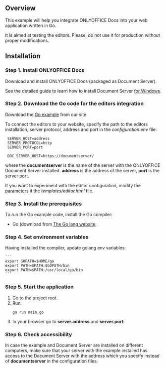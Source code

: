 ## Overview

This example will help you integrate ONLYOFFICE Docs into your web application written in Go.

It is aimed at testing the editors. Please, do not use it for production without proper modifications.
## Installation

### Step 1. Install ONLYOFFICE Docs

Download and install ONLYOFFICE Docs (packaged as Document Server).

See the detailed guide to learn how to install Document Server [for Windows](https://helpcenter.onlyoffice.com/installation/docs-developer-install-windows.aspx).

### Step 2. Download the Go code for the editors integration

Download the [Go example](https://api.onlyoffice.com/editors/demopreview) from our site.

To connect the editors to your website, specify the path to the editors installation, server protocol, address and port  in the *configuration.env* file:

```
 SERVER_HOST=address
 SERVER_PROTOCOL=http
 SERVER_PORT=port

 DOC_SERVER_HOST=https://documentserver/
```

where the **documentserver** is the name of the server with the ONLYOFFICE Document Server installed.
**address** is the address of the server, **port** is the server port.

If you want to experiment with the editor configuration, modify the [parameters](https://api.onlyoffice.com/editors/advanced) it the *templates/editor.html* file.

### Step 3. Install the prerequisites
To run the Go example code, install the Go compiler:

* Go (download from [The Go lang website](https://golang.org/);

### Step 4. Set environment variables

Having installed the compiler, update golang env variables:

	```
	export GOPATH=$HOME/go
    export PATH=$PATH:$GOPATH/bin
    export PATH=$PATH:/usr/local/go/bin
	```

### Step 5. Start the application

1. Go to the project root.
2. Run:
	```
    go run main.go
	```
3. In your browser go to **server.address** and **server.port**:

### Step 6. Check accessibility

 In case the example and Document Server are installed on different computers, make sure that your server with the example installed has access to the Document Server with the address which you specify instead of **documentserver** in the configuration files.

